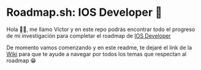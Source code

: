 # Roadmap.sh: IOS Developer 📱

Hola 👋🏻, me llamo Víctor y en este repo podrás encontrar todo el progreso de mi investigación para completar el roadmap de [IOS Developer](https://roadmap.sh/ios)

De momento vamos comenzando y en este readme, te dejaré el link de la [Wiki](https://github.com/vicvaldev/IOS-Roadmapsh/wiki) para que te ayude a navegar por todos los temas que respectan al roadmap 😁
